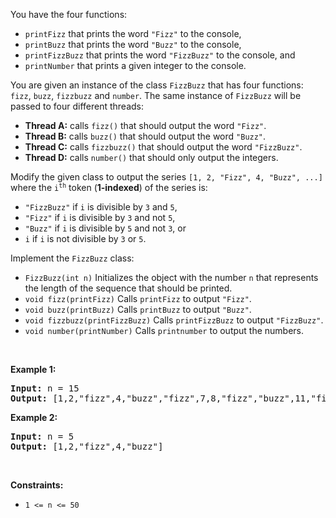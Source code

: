 <div><p>You have the four functions:</p>

<ul>
	<li><code>printFizz</code> that prints the word <code>"Fizz"</code> to the console,</li>
	<li><code>printBuzz</code> that prints the word <code>"Buzz"</code> to the console,</li>
	<li><code>printFizzBuzz</code> that prints the word <code>"FizzBuzz"</code> to the console, and</li>
	<li><code>printNumber</code> that prints a given integer to the console.</li>
</ul>

<p>You are given an instance of the class <code>FizzBuzz</code> that has four functions: <code>fizz</code>, <code>buzz</code>, <code>fizzbuzz</code> and <code>number</code>. The same instance of <code>FizzBuzz</code> will be passed to four different threads:</p>

<ul>
	<li><strong>Thread A:</strong> calls <code>fizz()</code> that should output the word <code>"Fizz"</code>.</li>
	<li><strong>Thread B:</strong> calls <code>buzz()</code> that should output the word <code>"Buzz"</code>.</li>
	<li><strong>Thread C:</strong> calls <code>fizzbuzz()</code> that should output the word <code>"FizzBuzz"</code>.</li>
	<li><strong>Thread D:</strong> calls <code>number()</code> that should only output the integers.</li>
</ul>

<p>Modify the given class to output the series <code>[1, 2, "Fizz", 4, "Buzz", ...]</code> where the <code>i<sup>th</sup></code> token (<strong>1-indexed</strong>) of the series is:</p>

<ul>
	<li><code>"FizzBuzz"</code> if <code>i</code> is divisible by <code>3</code> and <code>5</code>,</li>
	<li><code>"Fizz"</code> if <code>i</code> is divisible by <code>3</code> and not <code>5</code>,</li>
	<li><code>"Buzz"</code> if <code>i</code> is divisible by <code>5</code> and not <code>3</code>, or</li>
	<li><code>i</code> if <code>i</code> is not divisible by <code>3</code> or <code>5</code>.</li>
</ul>

<p>Implement the <code>FizzBuzz</code> class:</p>

<ul>
	<li><code>FizzBuzz(int n)</code> Initializes the object with the number <code>n</code> that represents the length of the sequence that should be printed.</li>
	<li><code>void fizz(printFizz)</code> Calls <code>printFizz</code> to output <code>"Fizz"</code>.</li>
	<li><code>void buzz(printBuzz)</code> Calls <code>printBuzz</code> to output <code>"Buzz"</code>.</li>
	<li><code>void fizzbuzz(printFizzBuzz)</code> Calls <code>printFizzBuzz</code> to output <code>"FizzBuzz"</code>.</li>
	<li><code>void number(printNumber)</code> Calls <code>printnumber</code> to output the numbers.</li>
</ul>

<p>&nbsp;</p>
<p><strong>Example 1:</strong></p>
<pre><strong>Input:</strong> n = 15
<strong>Output:</strong> [1,2,"fizz",4,"buzz","fizz",7,8,"fizz","buzz",11,"fizz",13,14,"fizzbuzz"]
</pre><p><strong>Example 2:</strong></p>
<pre><strong>Input:</strong> n = 5
<strong>Output:</strong> [1,2,"fizz",4,"buzz"]
</pre>
<p>&nbsp;</p>
<p><strong>Constraints:</strong></p>

<ul>
	<li><code>1 &lt;= n &lt;= 50</code></li>
</ul>
</div>